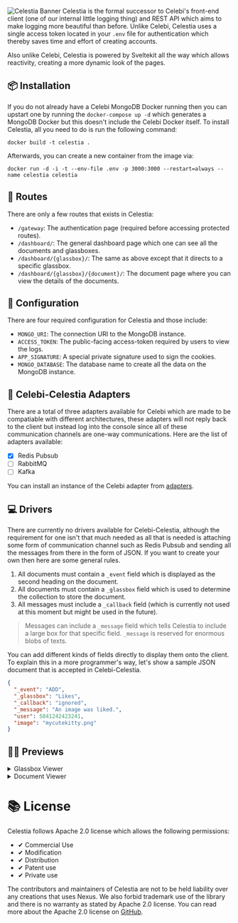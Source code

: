 ![Celestia Banner](https://user-images.githubusercontent.com/69381903/163735091-62a62124-ba88-48df-8627-e98b65de068a.png)
Celestia is the formal successor to Celebi's front-end client (one of our internal little logging thing) and REST API which aims to make logging more beautiful than before. Unlike Celebi, Celestia uses a single access token located in your `.env` file for authentication which thereby saves time and effort of creating accounts.

Also unlike Celebi, Celestia is powered by Sveltekit all the way which allows reactivity, creating a more dynamic look of the pages.

## 📦 Installation
If you do not already have a Celebi MongoDB Docker running then you can upstart one by running the `docker-compose up -d` which generates a MongoDB Docker but this doesn't include the Celebi Docker itself. To install Celestia, all you need to do is run the following command:
```shell
docker build -t celestia .
```

Afterwards, you can create a new container from the image via:
```shell
docker run -d -i -t --env-file .env -p 3000:3000 --restart=always --name celestia celestia
```

## 🧭 Routes
There are only a few routes that exists in Celestia:
- `/gateway`: The authentication page (required before accessing protected routes).
- `/dashboard/`: The general dashboard page which one can see all the documents and glassboxes.
- `/dashboard/{glassbox}/`: The same as above except that it directs to a specific glassbox.
- `/dashboard/{glassbox}/{document}/`: The document page where you can view the details of the documents.

## 📓 Configuration
There are four required configuration for Celestia and those include:
- `MONGO_URI`: The connection URI to the MongoDB instance.
- `ACCESS_TOKEN`: The public-facing access-token required by users to view the logs.
- `APP_SIGNATURE`: A special private signature used to sign the cookies.
- `MONGO_DATABASE`: The database name to create all the data on the MongoDB instance.

## 🔮 Celebi-Celestia Adapters
There are a total of three adapters available for Celebi which are made to be compatiable with different architectures, these adapters will not reply back to the client but instead log into the console since all of these communication channels are one-way communications. Here are the list of adapters available:
- [x] Redis Pubsub
- [ ] RabbitMQ
- [ ] Kafka

You can install an instance of the Celebi adapter from [adapters](https://github.com/ShindouMihou/Celestia/tree/master/backend/adapters).

## 💻 Drivers
There are currently no drivers available for Celebi-Celestia, although the requirement for one isn't that much needed as all that is needed is attaching some form of communication channel such as Redis Pubsub and sending all the messages from there in the form of JSON. If you want to create your own then here are some general rules.
1. All documents must contain a `_event` field which is displayed as the second heading on the document.
2. All documents must contain a `_glassbox` field which is used to determine the collection to store the document.
3. All messages must include a `_callback` field (which is currently not used at this moment but might be used in the future).

> Messages can include a `_message` field which tells Celestia to include a large box for that specific field. `_message` is reserved for enormous blobs of texts.

You can add different kinds of fields directly to display them onto the client. To explain this in a more programmer's way, let's show a sample JSON document that is accepted in Celebi-Celestia.
```json
{
  "_event": "ADD",
  "_glassbox": "Likes",
  "_callback": "ignored",
  "_message": "An image was liked.",
  "user": 5841242423241,
  "image": "mycutekitty.png"
}
```

## 🧑‍🎨 Previews
<details>
  <summary>Glassbox Viewer</summary>
  
  ![image](https://user-images.githubusercontent.com/69381903/166095639-c1c335e8-3300-4750-bc4e-964012e0840b.png)
</details>

<details>
  <summary>Document Viewer</summary>
  
  ![image](https://user-images.githubusercontent.com/69381903/166095643-ed123071-2633-4baa-8eeb-b2c4fc316384.png)
</details>

# 📚 License
Celestia follows Apache 2.0 license which allows the following permissions:
- ✔ Commercial Use
- ✔ Modification
- ✔ Distribution
- ✔ Patent use
- ✔ Private use

The contributors and maintainers of Celestia are not to be held liability over any creations that uses Nexus. We also forbid trademark use of
the library and there is no warranty as stated by Apache 2.0 license. You can read more about the Apache 2.0 license on [GitHub](https://github.com/ShindouMihou/Celestia/blob/master/LICENSE).
